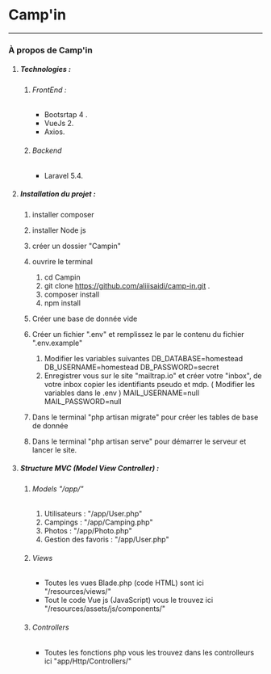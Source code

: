 <p align="center"><h1>Camp'in</h1></p>

----

### À propos de Camp'in

1. ##### Technologies :
    1. ###### FrontEnd :
        - Bootsrtap 4 .
        - VueJs 2.
        - Axios.
    2. ###### Backend  
        - Laravel 5.4.
        
2. ##### Installation du projet : 
    1. installer composer
    
    2. installer Node js
    
    3. créer un dossier "Campin"
    
    4. ouvrire le terminal
        1. cd Campin
        2. git clone https://github.com/aliiisaidi/camp-in.git . 
        3. composer install
        4. npm install
        
    5. Créer une base de donnée vide    
    
    6. Créer un fichier ".env" et remplissez le par le contenu du fichier ".env.example"
        1. Modifier les variables suivantes
                    DB_DATABASE=homestead
                    DB_USERNAME=homestead
                    DB_PASSWORD=secret     
        2. Enregistrer vous sur le site "mailtrap.io" et créer votre "inbox", de votre inbox copier les identifiants pseudo et mdp.
                    ( Modifier les variables dans le .env )
                    MAIL_USERNAME=null
                    MAIL_PASSWORD=null
    7. Dans le terminal "php artisan migrate" pour créer les tables de base de donnée
    8. Dans le terminal "php artisan serve" pour démarrer le serveur et lancer le site.
                
3. ##### Structure MVC (Model View Controller) :
    
    1. ###### Models "/app/"
        1. Utilisateurs : "/app/User.php"  
        2. Campings : "/app/Camping.php"
        3. Photos : "/app/Photo.php"
        4. Gestion des favoris  : "/app/User.php" 
             
    2. ###### Views 
        
        - Toutes les vues Blade.php (code HTML) sont ici "/resources/views/" 
        - Tout le code Vue js (JavaScript) vous le trouvez ici "/resources/assets/js/components/"
    
    3. ###### Controllers    
        
        - Toutes les fonctions php vous les trouvez dans les controlleurs ici "app/Http/Controllers/"
        
        





